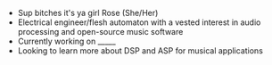 - Sup bitches it's ya girl Rose (She/Her)
- Electrical engineer/flesh automaton with a vested interest in audio processing and open-source music software
- Currently working on _____
- Looking to learn more about DSP and ASP for musical applications


<!---
Fluffy-The-Terrible/Fluffy-The-Terrible is a ✨ special ✨ repository because its `README.md` (this file) appears on your GitHub profile.
You can click the Preview link to take a look at your changes.
--->
